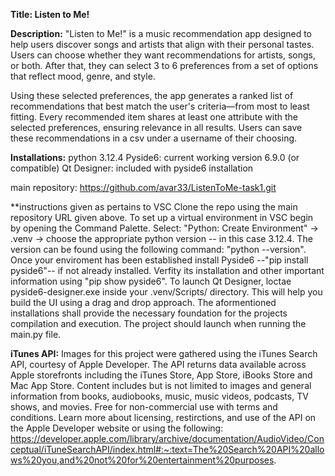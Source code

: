 **Title: Listen to Me!**

**Description:** "Listen to Me!" is a music recommendation app designed to help users discover songs and artists that align with their personal tastes.
Users can choose whether they want recommendations for artists, songs, or both. After that, they can select 3 to 6 preferences from a set of options that reflect mood, genre, and style.

Using these selected preferences, the app generates a ranked list of recommendations that best match the user's criteria—from most to least fitting. Every recommended item shares at least one attribute with the selected preferences, ensuring relevance in all results. Users can save these recommendations in a csv under a username of their choosing.

**Installations:**
  python 3.12.4 
  Pyside6: current working version 6.9.0 (or compatible)
  Qt Designer: included with pyside6 installation 
  
  main repository: https://github.com/avar33/ListenToMe-task1.git
  
**instructions given as pertains to VSC
Clone the repo using the main repository URL given above. To set up a virtual environment in VSC begin by opening the Command Palette. Select: "Python: Create Environment" -> .venv -> choose the appropriate python version -- in this case 3.12.4. The version can be found using the following command: "python --version". Once your enviroment has been established install Pyside6 --"pip install pyside6"-- if not already installed. Verfity its installation and other important information using "pip show pyside6". To launch Qt Designer, loctae pyside6-designer.exe inside your .venv/Scripts/ directory. This will help you build the UI using a drag and drop approach. The aformentioned installations shall provide the necessary foundation for the projects compilation and execution. The project should launch when running the main.py file.

**iTunes API:** Images for this project were gathered using the iTunes Search API, courtesy of Apple Developer. The API returns data available across Apple storefronts including the iTunes Store, App Store, iBooks Store and Mac App Store. Content includes but is not limited to images and general information from books, audiobooks, music, music videos, podcasts, TV shows, and movies. Free for non-commercial use with terms and conditions. Learn more about licensing, restirctions, and use of the API on the Apple Developer website or using the following: https://developer.apple.com/library/archive/documentation/AudioVideo/Conceptual/iTuneSearchAPI/index.html#:~:text=The%20Search%20API%20allows%20you,and%20not%20for%20entertainment%20purposes.
